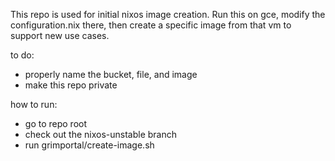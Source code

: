 This repo is used for initial nixos image creation. Run this on gce, modify the configuration.nix there, then create a specific image from that vm to support new use cases.


to do:

- properly name the bucket, file, and image
- make this repo private


how to run:

- go to repo root
- check out the nixos-unstable branch
- run grimportal/create-image.sh